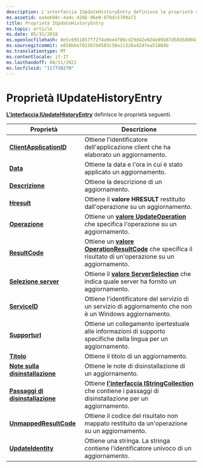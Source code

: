 ```yaml
---
description: L'interfaccia IUpdateHistoryEntry definisce le proprietà seguenti.
ms.assetid: ea4e698c-4a4c-4266-96e0-870dc5709a72
title: Proprietà IUpdateHistoryEntry
ms.topic: article
ms.date: 05/31/2018
ms.openlocfilehash: 0e5c6951857f72f4a9ee4f86cd29d42e024e05b87d58d589043f5a40e951d4c7
ms.sourcegitcommit: e858bbe701567d4583c50a11326e42d7ea51804b
ms.translationtype: MT
ms.contentlocale: it-IT
ms.lasthandoff: 08/11/2021
ms.locfileid: "117738270"
---
```

# <a name="iupdatehistoryentry-properties"></a>Proprietà IUpdateHistoryEntry

[**L'interfaccia IUpdateHistoryEntry**](/windows/desktop/api/Wuapi/nn-wuapi-iupdatehistoryentry) definisce le proprietà seguenti.



| Proprietà                                                               | Descrizione                                                                                                              |
|------------------------------------------------------------------------|--------------------------------------------------------------------------------------------------------------------------|
| [**ClientApplicationID**](/windows/desktop/api/Wuapi/nf-wuapi-iupdatehistoryentry-get_clientapplicationid) | Ottiene l'identificatore dell'applicazione client che ha elaborato un aggiornamento.                                                  |
| [**Data**](/windows/desktop/api/Wuapi/nf-wuapi-iupdatehistoryentry-get_date)                               | Ottiene la data e l'ora in cui è stato applicato un aggiornamento.                                                                        |
| [**Descrizione**](/windows/desktop/api/Wuapi/nf-wuapi-iupdatehistoryentry-get_description)                 | Ottiene la descrizione di un aggiornamento.                                                                                       |
| [**Hresult**](/windows/desktop/api/Wuapi/nf-wuapi-iupdatehistoryentry-get_hresult)                         | Ottiene il **valore HRESULT** restituito dall'operazione su un aggiornamento.                                             |
| [**Operazione**](/windows/desktop/api/Wuapi/nf-wuapi-iupdatehistoryentry-get_operation)                     | Ottiene un [**valore UpdateOperation**](/windows/win32/api/wuapi/ne-wuapi-updateoperation) che specifica l'operazione su un aggiornamento.                      |
| [**ResultCode**](/windows/desktop/api/Wuapi/nf-wuapi-iupdatehistoryentry-get_resultcode)                   | Ottiene un [**valore OperationResultCode**](/windows/win32/api/wuapi/ne-wuapi-operationresultcode) che specifica il risultato di un'operazione su un aggiornamento. |
| [**Selezione server**](/windows/desktop/api/Wuapi/nf-wuapi-iupdatehistoryentry-get_serverselection)         | Ottiene il [**valore ServerSelection**](/openspecs/windows_protocols/ms-uamg/07e2bfa4-6795-4189-b007-cc50b476181a) che indica quale server ha fornito un aggiornamento.                |
| [**ServiceID**](/windows/desktop/api/Wuapi/nf-wuapi-iupdatehistoryentry-get_serviceid)                     | Ottiene l'identificatore del servizio di un servizio di aggiornamento che non è un Windows aggiornamento.                                           |
| [**Supporturl**](/windows/desktop/api/Wuapi/nf-wuapi-iupdatehistoryentry-get_supporturl)                   | Ottiene un collegamento ipertestuale alle informazioni di supporto specifiche della lingua per un aggiornamento.                                             |
| [**Titolo**](/windows/desktop/api/Wuapi/nf-wuapi-iupdatehistoryentry-get_title)                             | Ottiene il titolo di un aggiornamento.                                                                                             |
| [**Note sulla disinstallazione**](/windows/win32/api/wuapi/nf-wuapi-iupdatehistoryentry-get_uninstallationnotes) | Ottiene le note di disinstallazione di un aggiornamento.                                                                              |
| [**Passaggi di disinstallazione**](/windows/desktop/api/Wuapi/nf-wuapi-iupdatehistoryentry-get_uninstallationsteps) | Ottiene [**l'interfaccia IStringCollection**](/windows/desktop/api/Wuapi/nn-wuapi-istringcollection) che contiene i passaggi di disinstallazione per un aggiornamento.  |
| [**UnmappedResultCode**](/windows/desktop/api/Wuapi/nf-wuapi-iupdatehistoryentry-get_unmappedresultcode)   | Ottiene il codice del risultato non mappato restituito da un'operazione su un aggiornamento.                                           |
| [**UpdateIdentity**](/windows/desktop/api/Wuapi/nf-wuapi-iupdatehistoryentry-get_updateidentity)           | Ottiene una stringa. La stringa contiene l'identificatore univoco di un aggiornamento.                                                   |



 

 

 

